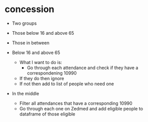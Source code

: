# concession
- Two groups
- Those below 16 and above 65
- Those in between

- Below 16 and above 65 
    - What I want to do is: 
        - Go through each attendance and check if they have a correspondening 10990
    - If they do then ignore
    - If not then add to list of people who need one

- In the middle
    - Filter all attendances that have a corresponding 10990
    - Go through each one on Zedmed and add eligible people to dataframe of those eligible

    